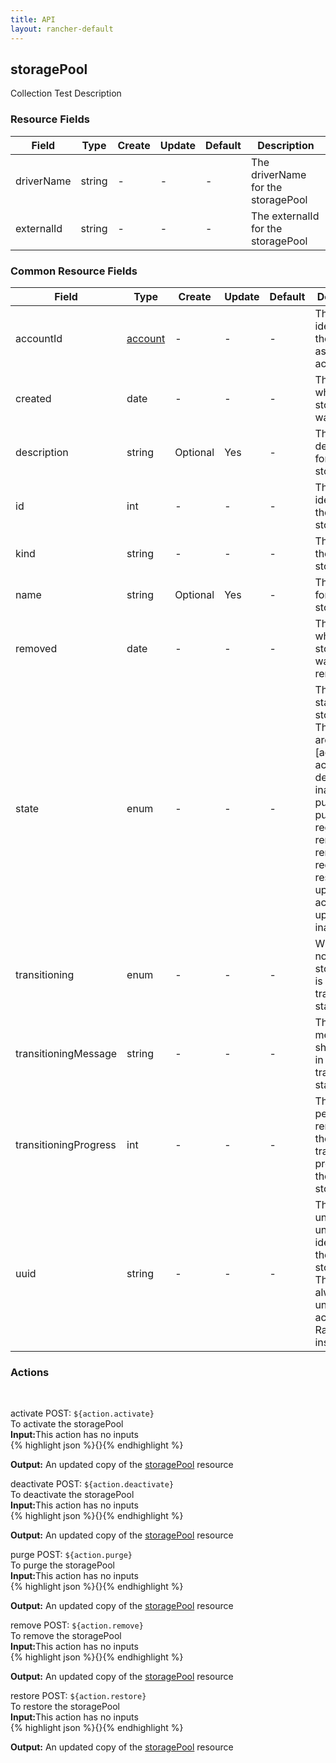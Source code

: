 ```yaml
---
title: API
layout: rancher-default
---
```


## storagePool

Collection Test Description
​
### Resource Fields

Field | Type | Create | Update | Default | Description
---|---|---|---|---|---
driverName | string | - | - | - | The driverName for the storagePool
externalId | string | - | - | - | The externalId for the storagePool




### Common Resource Fields

Field | Type | Create | Update | Default | Description
---|---|---|---|---|---
accountId | [account]({{site.baseurl}}/rancher/api/account/) | - | - | - | The unique identifier for the associated account
created | date | - | - | - | The date of when the storagePool was created.
description | string | Optional | Yes | - | The description for the storagePool
id | int | - | - | - | The unique identifier for the storagePool
kind | string | - | - | - | The kind for the storagePool
name | string | Optional | Yes | - | The name for the storagePool
removed | date | - | - | - | The date of when the storagePool was removed
state | enum | - | - | - | The current state of the storagePool. The options are [activating, active, deactivating, inactive, purged, purging, registering, removed, removing, requested, restoring, updating-active, updating-inactive].
transitioning | enum | - | - | - | Whether or not the storagePool is in a transitioning state
transitioningMessage | string | - | - | - | The message to show while in a transitioning state
transitioningProgress | int | - | - | - | The percentage remaining in the transitioning process of the storagePool
uuid | string | - | - | - | The universally unique identifier for the storagePool. This will always be unique across Rancher installations.




### Actions









​

<span class="action">
<span class="header">
activate
<span class="headerright">POST:  <code>${action.activate}</code></span>
</span>
<div class="action-contents">
To activate the storagePool
<br>

<span class="input">
<strong>Input:</strong>This action has no inputs
<br>
{% highlight json %}{}{% endhighlight %}

<br>
</span>

<span class="output"><strong>Output:</strong> An updated copy of the <a href="/rancher/api/storagePool/">storagePool</a> resource
</span>
</div>
</span>
</span>
</span>

<span class="action">
<span class="header">
deactivate
<span class="headerright">POST:  <code>${action.deactivate}</code></span>
</span>
<div class="action-contents">
To deactivate the storagePool
<br>

<span class="input">
<strong>Input:</strong>This action has no inputs
<br>
{% highlight json %}{}{% endhighlight %}

<br>
</span>

<span class="output"><strong>Output:</strong> An updated copy of the <a href="/rancher/api/storagePool/">storagePool</a> resource
</span>
</div>
</span>
</span>
</span>

<span class="action">
<span class="header">
purge
<span class="headerright">POST:  <code>${action.purge}</code></span>
</span>
<div class="action-contents">
To purge the storagePool
<br>

<span class="input">
<strong>Input:</strong>This action has no inputs
<br>
{% highlight json %}{}{% endhighlight %}

<br>
</span>

<span class="output"><strong>Output:</strong> An updated copy of the <a href="/rancher/api/storagePool/">storagePool</a> resource
</span>
</div>
</span>
</span>
</span>

<span class="action">
<span class="header">
remove
<span class="headerright">POST:  <code>${action.remove}</code></span>
</span>
<div class="action-contents">
To remove the storagePool
<br>

<span class="input">
<strong>Input:</strong>This action has no inputs
<br>
{% highlight json %}{}{% endhighlight %}

<br>
</span>

<span class="output"><strong>Output:</strong> An updated copy of the <a href="/rancher/api/storagePool/">storagePool</a> resource
</span>
</div>
</span>
</span>
</span>

<span class="action">
<span class="header">
restore
<span class="headerright">POST:  <code>${action.restore}</code></span>
</span>
<div class="action-contents">
To restore the storagePool
<br>

<span class="input">
<strong>Input:</strong>This action has no inputs
<br>
{% highlight json %}{}{% endhighlight %}

<br>
</span>

<span class="output"><strong>Output:</strong> An updated copy of the <a href="/rancher/api/storagePool/">storagePool</a> resource
</span>
</div>
</span>
</span>
</span>

